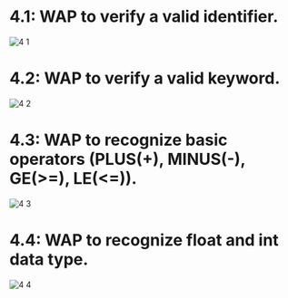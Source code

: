 # 4.1: WAP to verify a valid identifier.
![4 1](https://user-images.githubusercontent.com/75474488/139287487-ef684d2d-4cbd-4af2-9ec4-7c2bf4fab58b.png)
# 4.2: WAP to verify a valid keyword.
![4 2](https://user-images.githubusercontent.com/75474488/139287584-9a18b4e3-200f-45fd-a5ff-0cd1a704979c.png)
# 4.3: WAP to recognize basic operators (PLUS(+), MINUS(-), GE(>=), LE(<=)).
![4 3](https://user-images.githubusercontent.com/75474488/139287695-5891bcdc-9bff-4fec-804e-acb5589aad72.png)
# 4.4: WAP to recognize float and int data type.
![4 4](https://user-images.githubusercontent.com/75474488/139287782-7a7b0fee-d760-4ec8-97b0-d93620be5eca.png)
